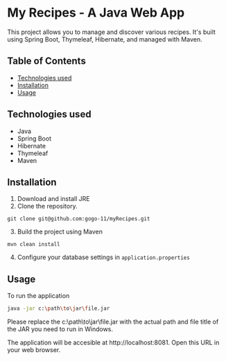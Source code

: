 # My Recipes - A Java Web App

This project allows you to manage and discover various recipes. 
It's built using Spring Boot, Thymeleaf, Hibernate, and managed with Maven.

## Table of Contents
- [Technologies used](#technologies-used)
- [Installation](#installation)
- [Usage](#usage)

## Technologies used
- Java
- Spring Boot
- Hibernate
- Thymeleaf
- Maven

## Installation
1. Download and install JRE
2. Clone the repository.

```
git clone git@github.com:gogo-11/myRecipes.git
```
3. Build the project using Maven
```
mvn clean install
```
4. Configure your database settings in `application.properties`

## Usage
To run the application
```bash
java -jar c:\path\to\jar\file.jar
```
Please replace the c:\path\to\jar\file.jar with the actual path 
and file title of the JAR you need to run in Windows.

The application will be accesible at http://localhost:8081. Open this URL in your
web browser.
